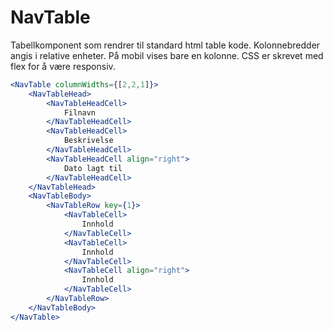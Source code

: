 # NavTable

Tabellkomponent som rendrer til standard html table kode. Kolonnebredder angis i relative enheter. 
På mobil vises bare en kolonne. CSS er skrevet med flex for å være responsiv.  

```jsx harmony
<NavTable columnWidths={[2,2,1]}>
    <NavTableHead>
        <NavTableHeadCell>
            Filnavn
        </NavTableHeadCell>
        <NavTableHeadCell>
            Beskrivelse
        </NavTableHeadCell>
        <NavTableHeadCell align="right">
            Dato lagt til
        </NavTableHeadCell>
    </NavTableHead>
    <NavTableBody>
        <NavTableRow key={1}>
            <NavTableCell>
                Innhold
            </NavTableCell>
            <NavTableCell>
                Innhold
            </NavTableCell>
            <NavTableCell align="right">
                Innhold
            </NavTableCell>
        </NavTableRow>
    </NavTableBody>
</NavTable>
```